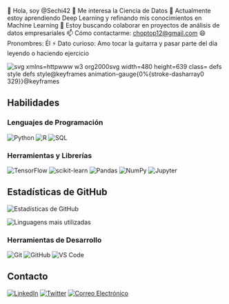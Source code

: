 👋 Hola, soy @Sechi42
👀 Me interesa la Ciencia de Datos
🌱 Actualmente estoy aprendiendo Deep Learning y refinando mis conocimientos en Machine Learning
💞️ Estoy buscando colaborar en proyectos de análisis de datos empresariales
📫 Cómo contactarme: choptop12@gmail.com
😄 Pronombres: Él
⚡ Dato curioso: Amo tocar la guitarra y pasar parte del día leyendo o haciendo ejercicio

![svg xmlns=httpwww w3 org2000svg width=480 height=639 class= defs style defs style@keyframes animation-gauge{0%{stroke-dasharray0 329}}@keyframes](https://github.com/Sechi42/Sechi42/assets/166199960/d55827e5-2502-48cb-8cf3-fcf3642b3ff6)

## Habilidades
### Lenguajes de Programación
![Python](https://img.shields.io/badge/Python-3776AB?style=for-the-badge&logo=python&logoColor=white)
![R](https://img.shields.io/badge/R-276DC3?style=for-the-badge&logo=r&logoColor=white)
![SQL](https://img.shields.io/badge/SQL-4479A1?style=for-the-badge&logo=postgresql&logoColor=white)

### Herramientas y Librerías
![TensorFlow](https://img.shields.io/badge/TensorFlow-FF6F00?style=for-the-badge&logo=tensorflow&logoColor=white)
![scikit-learn](https://img.shields.io/badge/scikit--learn-F7931E?style=for-the-badge&logo=scikitlearn&logoColor=white)
![Pandas](https://img.shields.io/badge/Pandas-150458?style=for-the-badge&logo=pandas&logoColor=white)
![NumPy](https://img.shields.io/badge/NumPy-013243?style=for-the-badge&logo=numpy&logoColor=white)
![Jupyter](https://img.shields.io/badge/Jupyter-F37626?style=for-the-badge&logo=jupyter&logoColor=white)

## Estadísticas de GitHub
![Estadísticas de GitHub](https://github-readme-stats.vercel.app/api?username=TU_USUARIO_DE_GITHUB&show_icons=true&theme=radical)

![Linguagens mais utilizadas](https://github-readme-stats.vercel.app/api/top-langs/?username=TU_USUARIO_DE_GITHUB&layout=compact&theme=radical)



### Herramientas de Desarrollo
![Git](https://img.shields.io/badge/Git-F05032?style=for-the-badge&logo=git&logoColor=white)
![GitHub](https://img.shields.io/badge/GitHub-181717?style=for-the-badge&logo=github&logoColor=white)
![VS Code](https://img.shields.io/badge/VS%20Code-007ACC?style=for-the-badge&logo=visual-studio-code&logoColor=white)

## Contacto
[![LinkedIn](https://img.shields.io/badge/LinkedIn-0A66C2?style=for-the-badge&logo=linkedin&logoColor=white)](https://www.linkedin.com/in/sergio-anaya-sanchez/)
[![Twitter](https://img.shields.io/badge/Twitter-1DA1F2?style=for-the-badge&logo=twitter&logoColor=white)](https://x.com/ParaTuVitalidad)
[![Correo Electrónico](https://img.shields.io/badge/Email-D14836?style=for-the-badge&logo=gmail&logoColor=white)](choptop12@gmail.com)






 
